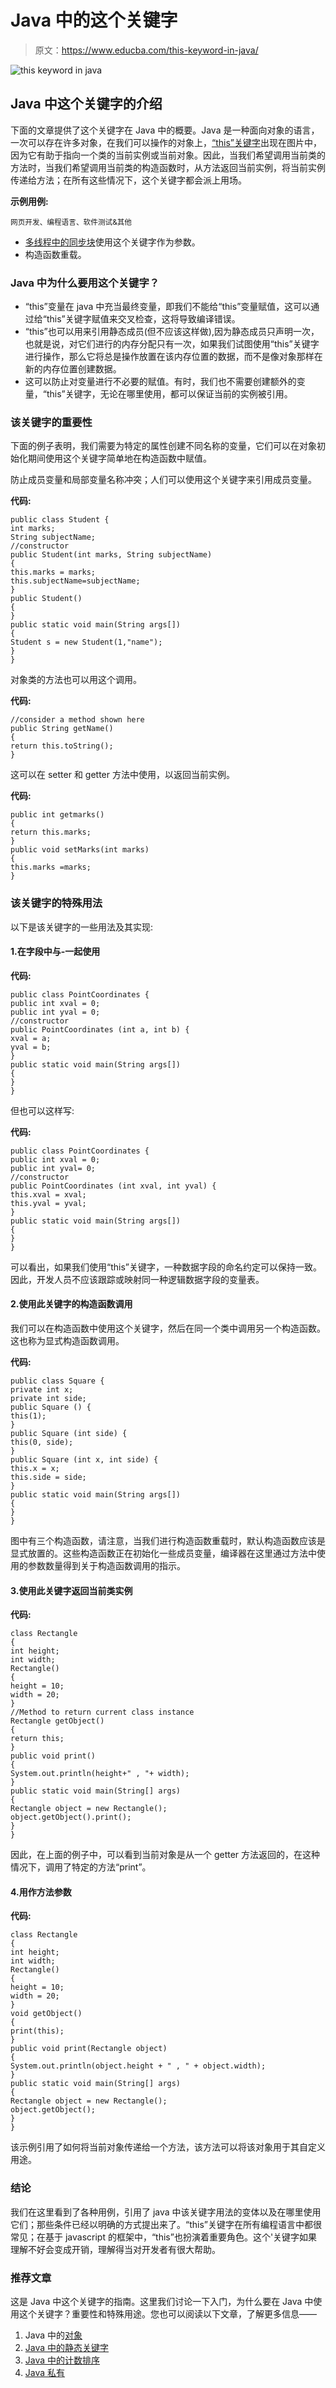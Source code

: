 # Java 中的这个关键字

> 原文：<https://www.educba.com/this-keyword-in-java/>

![this keyword in java](img/eb72c5d9430fbeb2d6159e4fa7a6c24c.png)



## Java 中这个关键字的介绍

下面的文章提供了这个关键字在 Java 中的概要。Java 是一种面向对象的语言，一次可以存在许多对象，在我们可以操作的对象上，[“this”关键字](https://www.educba.com/this-keyword-in-javascript/)出现在图片中，因为它有助于指向一个类的当前实例或当前对象。因此，当我们希望调用当前类的方法时，当我们希望调用当前类的构造函数时，从方法返回当前实例，将当前实例传递给方法；在所有这些情况下，这个关键字都会派上用场。

**示例用例:**

<small>网页开发、编程语言、软件测试&其他</small>

*   [多线程中的同步块](https://www.educba.com/what-is-multithreading/)使用这个关键字作为参数。
*   构造函数重载。

### Java 中为什么要用这个关键字？

*   “this”变量在 java 中充当最终变量，即我们不能给“this”变量赋值，这可以通过给“this”关键字赋值来交叉检查，这将导致编译错误。
*   “this”也可以用来引用静态成员(但不应该这样做),因为静态成员只声明一次，也就是说，对它们进行的内存分配只有一次，如果我们试图使用“this”关键字进行操作，那么它将总是操作放置在该内存位置的数据，而不是像对象那样在新的内存位置创建数据。
*   这可以防止对变量进行不必要的赋值。有时，我们也不需要创建额外的变量，“this”关键字，无论在哪里使用，都可以保证当前的实例被引用。

### 该关键字的重要性

下面的例子表明，我们需要为特定的属性创建不同名称的变量，它们可以在对象初始化期间使用这个关键字简单地在构造函数中赋值。

防止成员变量和局部变量名称冲突；人们可以使用这个关键字来引用成员变量。

**代码:**

```
public class Student {
int marks;
String subjectName;
//constructor
public Student(int marks, String subjectName)
{
this.marks = marks;
this.subjectName=subjectName;
}
public Student()
{
}
public static void main(String args[])
{
Student s = new Student(1,"name");
}
}
```

对象类的方法也可以用这个调用。

**代码:**

```
//consider a method shown here
public String getName()
{
return this.toString();
}
```

这可以在 setter 和 getter 方法中使用，以返回当前实例。

**代码:**

```
public int getmarks()
{
return this.marks;
}
public void setMarks(int marks)
{
this.marks =marks;
}
```

### 该关键字的特殊用法

以下是该关键字的一些用法及其实现:

#### 1.在字段中与-一起使用

**代码:**

```
public class PointCoordinates {
public int xval = 0;
public int yval = 0;
//constructor
public PointCoordinates (int a, int b) {
xval = a;
yval = b;
}
public static void main(String args[])
{
}
}
```

但也可以这样写:

**代码:**

```
public class PointCoordinates {
public int xval = 0;
public int yval= 0;
//constructor
public PointCoordinates (int xval, int yval) {
this.xval = xval;
this.yval = yval;
}
public static void main(String args[])
{
}
}
```

可以看出，如果我们使用“this”关键字，一种数据字段的命名约定可以保持一致。因此，开发人员不应该跟踪或映射同一种逻辑数据字段的变量表。

#### 2.使用此关键字的构造函数调用

我们可以在构造函数中使用这个关键字，然后在同一个类中调用另一个构造函数。这也称为显式构造函数调用。

**代码:**

```
public class Square {
private int x;
private int side;
public Square () {
this(1);
}
public Square (int side) {
this(0, side);
}
public Square (int x, int side) {
this.x = x;
this.side = side;
}
public static void main(String args[])
{
}
}
```

图中有三个构造函数，请注意，当我们进行构造函数重载时，默认构造函数应该是显式放置的。这些构造函数正在初始化一些成员变量，编译器在这里通过方法中使用的参数数量得到关于构造函数调用的指示。

#### 3.使用此关键字返回当前类实例

**代码:**

```
class Rectangle
{
int height;
int width;
Rectangle()
{
height = 10;
width = 20;
}
//Method to return current class instance
Rectangle getObject()
{
return this;
}
public void print()
{
System.out.println(height+" , "+ width);
}
public static void main(String[] args)
{
Rectangle object = new Rectangle();
object.getObject().print();
}
}
```

因此，在上面的例子中，可以看到当前对象是从一个 getter 方法返回的，在这种情况下，调用了特定的方法“print”。

#### 4.用作方法参数

**代码:**

```
class Rectangle
{
int height;
int width;
Rectangle()
{
height = 10;
width = 20;
}
void getObject()
{
print(this);
}
public void print(Rectangle object)
{
System.out.println(object.height + " , " + object.width);
}
public static void main(String[] args)
{
Rectangle object = new Rectangle();
object.getObject();
}
}
```

该示例引用了如何将当前对象传递给一个方法，该方法可以将该对象用于其自定义用途。

### 结论

我们在这里看到了各种用例，引用了 java 中该关键字用法的变体以及在哪里使用它们；那些条件已经以明确的方式提出来了。“this”关键字在所有编程语言中都很常见；在基于 javascript 的框架中，“this”也扮演着重要角色。这个'关键字如果理解不好会变成开销，理解得当对开发者有很大帮助。

### 推荐文章

这是 Java 中这个关键字的指南。这里我们讨论一下入门，为什么要在 Java 中使用这个关键字？重要性和特殊用途。您也可以阅读以下文章，了解更多信息——

1.  Java 中的[对象](https://www.educba.com/object-in-java/)
2.  [Java 中的静态关键字](https://www.educba.com/static-keyword-in-java/)
3.  [Java 中的计数排序](https://www.educba.com/counting-sort-in-java/)
4.  [Java 私有](https://www.educba.com/private-in-java/)





